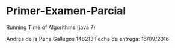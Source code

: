 # Primer-Examen-Parcial
Running Time of Algorithms (java 7) 

Andres de la Pena Gallegos
148213
Fecha de entrega: 16/09/2016
